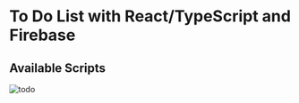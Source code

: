# To Do List with React/TypeScript and Firebase


## Available Scripts

![todo](https://user-images.githubusercontent.com/77457592/144639191-6b9b4757-e27e-4e55-976e-82561e3749b1.gif)

